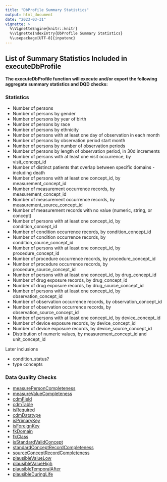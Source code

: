 ```yaml
---
title: "DbProfile Summary Statistics"
output: html_document
date: "2023-03-31"
vignette: >
  %\VignetteEngine{knitr::knitr}
  %\VignetteIndexEntry{DbProfile Summary Statistics}
  %\usepackage[UTF-8]{inputenc}
---
```


## List of Summary Statistics Included in executeDbProfile

**The executeDbProfile function will execute and/or export the following aggregate summary statistics and DQD checks:**

### Statistics 

- Number of persons
- Number of persons by gender
- Number of persons by year of birth
- Number of persons by race
- Number of persons by ethnicity
- Number of persons with at least one day of observation in each month
- Number of persons by observation period start month
- Number of persons by number of observation periods
- Number of persons by length of observation period, in 30d increments
- Number of persons with at least one visit occurrence, by visit_concept_id
- Number of distinct patients that overlap between specific domains - including death
- Number of persons with at least one concept_id, by measurement_concept_id
- Number of measurement occurrence records, by measurement_concept_id
- Number of measurement occurrence records, by measurement_source_concept_id
- Number of measurement records with no value (numeric, string, or concept)
- Number of persons with at least one concept_id, by condition_concept_id
- Number of condition occurrence records, by condition_concept_id
- Number of condition occurrence records, by condition_source_concept_id
- Number of persons with at least one concept_id, by procedure_concept_id
- Number of procedure occurrence records, by procedure_concept_id
- Number of procedure occurrence records, by procedure_source_concept_id
- Number of persons with at least one concept_id, by drug_concept_id
- Number of drug exposure records, by drug_concept_id
- Number of drug exposure records, by drug_source_concept_id
- Number of persons with at least one concept_id, by observation_concept_id
- Number of observation occurrence records, by observation_concept_id
- Number of observation occurrence records, by observation_source_concept_id
- Number of persons with at least one concept_id, by device_concept_id
- Number of device exposure records, by device_concept_id
- Number of device exposure records, by device_source_concept_id
- Distribution of numeric values, by measurement_concept_id and unit_concept_id

Later inclusions
- condition_status? 
- type concepts


### Data Quality Checks

- [measurePersonCompleteness](https://ohdsi.github.io/DataQualityDashboard/articles/CheckTypeDescriptions.html#measurepersoncompleteness-1)
- [measureValueCompleteness](https://ohdsi.github.io/DataQualityDashboard/articles/CheckTypeDescriptions.html#measurevaluecompleteness-1)
- [cdmField](https://ohdsi.github.io/DataQualityDashboard/articles/CheckTypeDescriptions.html#cdmfield-1)
- [cdmTable](https://ohdsi.github.io/DataQualityDashboard/articles/CheckTypeDescriptions.html#cdmtable-1)
- [isRequired](https://ohdsi.github.io/DataQualityDashboard/articles/CheckTypeDescriptions.html#isrequired)
- [cdmDatatype](https://ohdsi.github.io/DataQualityDashboard/articles/CheckTypeDescriptions.html#cdmdatatype-1)
- [isPrimaryKey](https://ohdsi.github.io/DataQualityDashboard/articles/CheckTypeDescriptions.html#isprimarykey-1)
- [isForeignKey](https://ohdsi.github.io/DataQualityDashboard/articles/CheckTypeDescriptions.html#isforeignkey-1)
- [fkDomain](https://ohdsi.github.io/DataQualityDashboard/articles/CheckTypeDescriptions.html#fkdomain-1)
- [fkClass](https://ohdsi.github.io/DataQualityDashboard/articles/CheckTypeDescriptions.html#fkclass-1)
- [isStandardValidConcept](https://ohdsi.github.io/DataQualityDashboard/articles/CheckTypeDescriptions.html#isstandardvalidconcept-1)
- [standardConceptRecordCompleteness](https://ohdsi.github.io/DataQualityDashboard/articles/CheckTypeDescriptions.html#standardconceptrecordcompleteness)
- [sourceConceptRecordCompleteness](https://ohdsi.github.io/DataQualityDashboard/articles/CheckTypeDescriptions.html#sourceconceptrecordcompleteness-1)
- [plausibleValueLow](https://ohdsi.github.io/DataQualityDashboard/articles/CheckTypeDescriptions.html#plausiblevaluelow-2)
- [plausibleValueHigh](https://ohdsi.github.io/DataQualityDashboard/articles/CheckTypeDescriptions.html#plausiblevaluehigh-2)
- [plausibleTemporalAfter](https://ohdsi.github.io/DataQualityDashboard/articles/CheckTypeDescriptions.html#plausibletemporalafter-1)
- [plausibleDuringLife](https://ohdsi.github.io/DataQualityDashboard/articles/CheckTypeDescriptions.html#plausibleduringlife-1)
